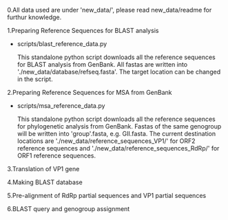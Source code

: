 0.All data used are under 'new_data/', please read new_data/readme for furthur knowledge.

1.Preparing Reference Sequences for BLAST analysis

- scripts/blast_reference_data.py

  This standalone python script downloads all the reference sequences for BLAST analysis from GenBank. All fastas are written into './new_data/database/refseq.fasta'. The target location can be changed in the script.

2.Preparing Reference Sequences for MSA from GenBank

- scripts/msa_reference_data.py

  This standalone python script downloads all the reference sequences for phylogenetic analysis from GenBank. Fastas of the same genogroup will be written into 'group'.fasta, e.g. GII.fasta. The current destination locations are './new_data/reference_sequences_VP1/' for ORF2 reference sequences and './new_data/reference_sequences_RdRp/' for ORF1 reference sequences.
  
3.Translation of VP1 gene

4.Making BLAST database

5.Pre-alignment of RdRp partial sequences and VP1 partial sequences

6.BLAST query and genogroup assignment

